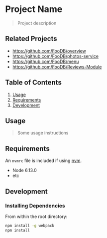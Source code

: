 # Project Name

> Project description

## Related Projects

  - https://github.com/FooDB/overview
  - https://github.com/FooDB/photos-service
  - https://github.com/FooDB/menu
  - https://github.com/FooDB/Reviews-Module

## Table of Contents

1. [Usage](#Usage)
1. [Requirements](#requirements)
1. [Development](#development)

## Usage

> Some usage instructions

## Requirements

An `nvmrc` file is included if using [nvm](https://github.com/creationix/nvm).

- Node 6.13.0
- etc

## Development

### Installing Dependencies

From within the root directory:

```sh
npm install -g webpack
npm install
```

